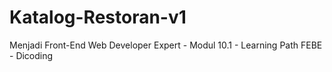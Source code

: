 # Katalog-Restoran-v1
Menjadi Front-End Web Developer Expert - Modul 10.1 - Learning Path FEBE - Dicoding
